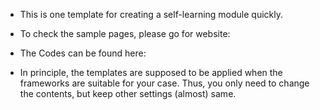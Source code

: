 - This is one template for creating a self-learning module quickly.

- To check the sample pages, please go for website:

- The Codes can be found here:

* In principle, the templates are supposed to be applied when the frameworks are suitable for your case. Thus, you only need to change the contents, but keep other settings (almost) same.
